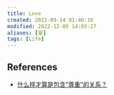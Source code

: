 ```yaml
---
title: Love
created: 2022-09-14 01:40:16
modified: 2022-12-05 14:05:27
aliases: [爱]
tags: [Life]
---
```


## References

- [什么样才算是包含"尊重"的关系？](https://mp.weixin.qq.com/s/gSq5rF5Hzs9G1FaWB9uDYg)
